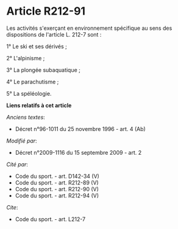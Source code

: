 # Article R212-91

Les activités s'exerçant en environnement spécifique au sens des dispositions de l'article L. 212-7 sont : 

1° Le ski et ses dérivés ; 

2° L'alpinisme ; 

3° La plongée subaquatique ; 

4° Le parachutisme ; 

5° La spéléologie.

**Liens relatifs à cet article**

_Anciens textes_:

  - Décret n°96-1011 du 25 novembre 1996 - art. 4 (Ab)

_Modifié par_:

  - Décret n°2009-1116 du 15 septembre 2009 - art. 2

_Cité par_:

  - Code du sport. - art. D142-34 (V)
  - Code du sport. - art. R212-89 (V)
  - Code du sport. - art. R212-90 (V)
  - Code du sport. - art. R212-94 (V)

_Cite_:

  - Code du sport. - art. L212-7
